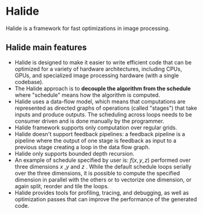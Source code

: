 # Halide

Halide is a framework for fast optimizations in image processing. 

## Halide main features 

- Halide is designed to make it easier to write efficient code that can be optimized for a variety of hardware architectures, including CPUs, GPUs, and specialized image processing hardware (with a single codebase). 
- The Halide approach is to **decouple the algorithm from the schedule** where "schedule" means how the algorithm is computed. 
- Halide uses a data-flow model, which means that computations are represented as directed graphs of operations (called "stages") that take inputs and produce outputs. The scheduling across loops needs to be consumer driven and is done manually by the programmer.
- Halide framework supports only computation over regular grids. 
- Halide doesn't support feedback pipelines: a feedback pipeline is a pipeline where the output of one stage is feedback as input to a previous stage creating a loop in the data flow graph. 
- Halide only supports bounded depth recursion.
- An example of schedule specified by user is: $f(x,y,z)$ performed over three dimensions $x$ ,$y$ and $z$ . While the default schedule loops serially over the three dimensions, it is possible to compute the specified dimension in parallel with the others or to vectorize one dimension, or again split, reorder and tile the loops. 
- Halide provides tools for profiling, tracing, and debugging, as well as optimization passes that can improve the performance of the generated code.


